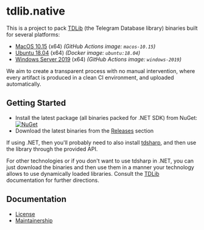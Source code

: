 tdlib.native
============

This is a project to pack [TDLib][tdlib] (the Telegram Database library) binaries built for several platforms:

- [MacOS 10.15][spec.macos] (x64) _(GitHub Actions image: `macos-10.15`)_
- [Ubuntu 18.04][spec.linux] (x64) _(Docker image: `ubuntu:18.04`)_
- [Windows Server 2019][spec.windows] (x64) _(GitHub Actions image: `windows-2019`)_

We aim to create a transparent process with no manual intervention, where every artifact is produced in a clean CI environment, and uploaded automatically.

Getting Started
---------------

- Install the latest package (all binaries packed for .NET SDK) from NuGet: [![NuGet](https://img.shields.io/nuget/v/tdlib.native.svg)][nuget]
- Download the latest binaries from the [Releases][releases] section

If using .NET, then you'll probably need to also install [tdsharp][], and then use the library through the provided API.

For other technologies or if you don't want to use tdsharp in .NET, you can just download the binaries and then use them in a manner your technology allows to use dynamically loaded libraries. Consult the [TDLib][tdlib] documentation for further directions.

Documentation
-------------

- [License][docs.license]
- [Maintainership][docs.maintainership]

[docs.license]: ./LICENSE_1_0.txt
[docs.maintainership]: ./MAINTAINERSHIP.md
[nuget]: https://www.nuget.org/packages/tdlib.native/
[releases]: https://github.com/ForNeVeR/tdlib.native/releases
[spec.linux]: https://hub.docker.com/_/ubuntu
[spec.macos]: https://github.com/actions/virtual-environments/blob/main/images/macos/macos-10.15-Readme.md
[spec.windows]: https://github.com/actions/virtual-environments/blob/main/images/win/Windows2019-Readme.md
[tdlib]: https://github.com/tdlib/td
[tdsharp]: https://github.com/egramtel/tdsharp
